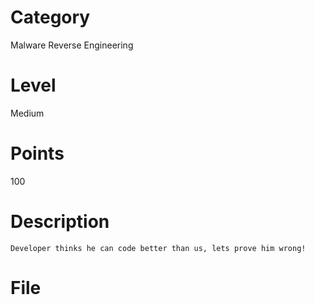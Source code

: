 # Category
Malware Reverse Engineering
# Level
Medium
# Points
100
# Description
```Developer thinks he can code better than us, lets prove him wrong!```
# File
